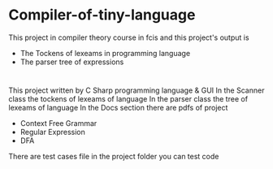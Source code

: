# Compiler-of-tiny-language
This project in compiler theory course in fcis and this project's output is 
* The Tockens of lexeams in programming language 
* The parser tree of expressions
# 
This project written by C Sharp programming language & GUI
In the Scanner class the tockens of lexeams of language
In the parser class the tree of lexeams of language
In the Docs  section there are pdfs of project 

* Context Free Grammar
* Regular Expression
* DFA

There are test cases file in the project folder you can test code
